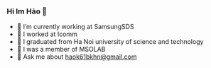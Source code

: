 ### Hi Im Hảo 👋

<!--
**haok61bkhn/haok61bkhn** is a ✨ _special_ ✨ repository because its `README.md` (this file) appears on your GitHub profile.-->

- 🔭 I’m currently working at SamsungSDS
- 🔭 I worked at Icomm 
- 🌱 I graduated from Ha Noi university of science and technology
- 👯 I was a member of MSOLAB 
- 💬 Ask me about haok61bkhn@gmail.com


